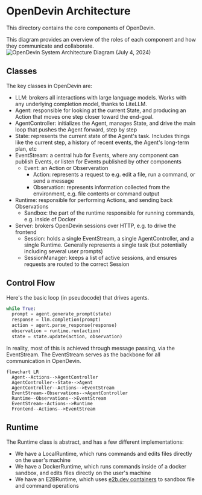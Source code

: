 # OpenDevin Architecture

This directory contains the core components of OpenDevin.

This diagram provides an overview of the roles of each component and how they communicate and collaborate.
![OpenDevin System Architecture Diagram (July 4, 2024)](https://github.com/user-attachments/assets/542332d2-21c0-45dc-9ae3-a4eabc8d7ac3)

## Classes
The key classes in OpenDevin are:

* LLM: brokers all interactions with large language models. Works with any underlying completion model, thanks to LiteLLM.
* Agent: responsible for looking at the current State, and producing an Action that moves one step closer toward the end-goal.
* AgentController: initializes the Agent, manages State, and drive the main loop that pushes the Agent forward, step by step
* State: represents the current state of the Agent's task. Includes things like the current step, a history of recent events, the Agent's long-term plan, etc
* EventStream: a central hub for Events, where any component can publish Events, or listen for Events published by other components
  * Event: an Action or Observeration
      * Action: represents a request to e.g. edit a file, run a command, or send a message
      * Observation: represents information collected from the environment, e.g. file contents or command output
* Runtime: responsible for performing Actions, and sending back Observations
    * Sandbox: the part of the runtime responsible for running commands, e.g. inside of Docker
* Server: brokers OpenDevin sessions over HTTP, e.g. to drive the frontend
    * Session: holds a single EventStream, a single AgentController, and a single Runtime. Generally represents a single task (but potentially including several user prompts)
    * SessionManager: keeps a list of active sessions, and ensures requests are routed to the correct Session

## Control Flow
Here's the basic loop (in pseudocode) that drives agents.
```python
while True:
  prompt = agent.generate_prompt(state)
  response = llm.completion(prompt)
  action = agent.parse_response(response)
  observation = runtime.run(action)
  state = state.update(action, observation)
```

In reality, most of this is achieved through message passing, via the EventStream.
The EventStream serves as the backbone for all communication in OpenDevin.

```mermaid
flowchart LR
  Agent--Actions-->AgentController
  AgentController--State-->Agent
  AgentController--Actions-->EventStream
  EventStream--Observations-->AgentController
  Runtime--Observations-->EventStream
  EventStream--Actions-->Runtime
  Frontend--Actions-->EventStream
```

## Runtime
The Runtime class is abstract, and has a few different implementations:

* We have a LocalRuntime, which runs commands and edits files directly on the user's machine
* We have a DockerRuntime, which runs commands inside of a docker sandbox, and edits files directly on the user's machine
* We have an E2BRuntime, which uses [e2b.dev containers](https://github.com/e2b-dev/e2b) to sandbox file and command operations
